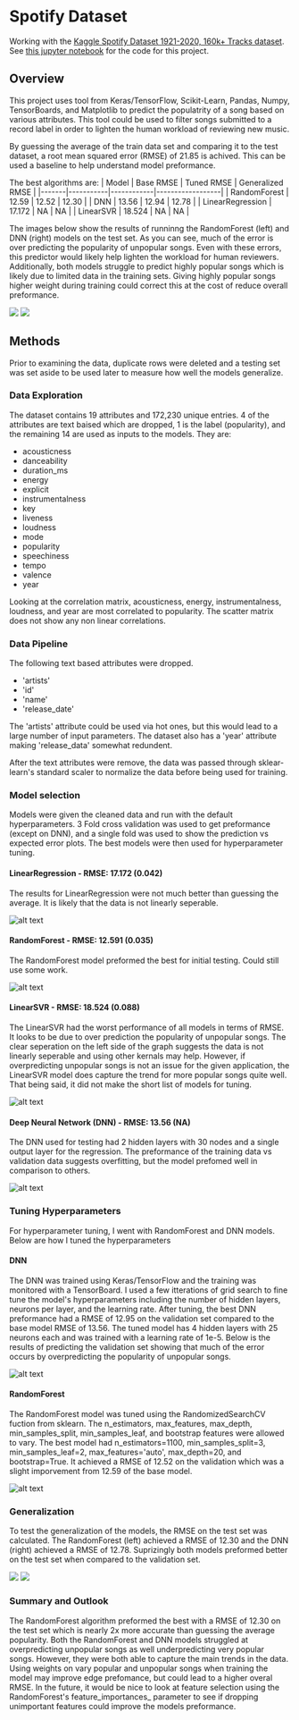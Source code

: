 # Spotify Dataset
Working with the [Kaggle Spotify Dataset 1921-2020, 160k+ Tracks dataset](https://www.kaggle.com/yamaerenay/spotify-dataset-19212020-160k-tracks). See [this jupyter notebook](Data-exploration-and-regression.ipynb) for the code for this project.

## Overview
This project uses tool from Keras/TensorFlow, Scikit-Learn, Pandas, Numpy, TensorBoards, and Matplotlib to predict the populatrity of a song based on various attributes. This tool could be used to filter songs submitted to a record label in order to lighten the human workload of reviewing new music.

By guessing the average of the train data set and comparing it to the test dataset, a root mean squared error (RMSE) of 21.85 is achived. This can be used a baseline to help understand model preformance.

The best algorithms are:
| Model | Base RMSE | Tuned RMSE | Generalized RMSE |
|-------|-----------|------------|------------------|
| RandomForest | 12.59 | 12.52 | 12.30 |
| DNN | 13.56 | 12.94 | 12.78 |
| LinearRegression | 17.172 | NA | NA |
| LinearSVR | 18.524 | NA | NA |

The images below show the results of runninng the RandomForest (left) and DNN (right) models on the test set. As you can see, much of the error is over predicting the popularity of unpopular songs. Even with these errors, this predictor would likely help lighten the workload for human reviewers. Additionally, both models struggle to predict highly popular songs which is likely due to limited data in the training sets. Giving highly popular songs higher weight during training could correct this at the cost of reduce overall preformance.

![](rand_forest_reg_gen.png)
![](dnn_gen.png)

## Methods
Prior to examining the data, duplicate rows were deleted and a testing set was set aside to be used later to measure how well the models generalize. 

### Data Exploration
The dataset contains 19 attributes and 172,230 unique entries. 4 of the attributes are text baised which are dropped, 1 is the label (popularity), and the remaining 14 are used as inputs to the models. They are:
- acousticness    
- danceability    
- duration_ms     
- energy          
- explicit        
- instrumentalness
- key             
- liveness        
- loudness        
- mode            
- popularity      
- speechiness     
- tempo           
- valence         
- year   

Looking at the correlation matrix, acousticness, energy, instrumentalness, loudness, and year are most correlated to popularity. The scatter matrix does not show any non linear correlations.

### Data Pipeline
The following text based attributes were dropped.
- 'artists'
- 'id'
- 'name'
- 'release_date'

The 'artists' attribute could be used via hot ones, but this would lead to a large number of input parameters. The dataset also has a 'year' attribute making 'release_data' somewhat redundent. 

After the text attributes were remove, the data was passed through sklear-learn's standard scaler to normalize the data before being used for training.

### Model selection 
Models were given the cleaned data and run with the default hyperparameters. 3 Fold cross validation was used to get preformance (except on DNN), and a single fold was used to show the prediction vs expected error plots. The best models were then used for hyperparameter tuning.

#### LinearRegression - RMSE: 17.172 (0.042)
The results for LinearRegression were not much better than guessing the average. It is likely that the data is not linearly seperable.

![alt text](linear_reg.png)


#### RandomForest - RMSE: 12.591 (0.035)
The RandomForest model preformed the best for initial testing. Could still use some work. 

![alt text](rand_forest_reg.png)

#### LinearSVR - RMSE: 18.524 (0.088)
The LinearSVR had the worst performance of all models in terms of RMSE. It looks to be due to over prediction the popularity of unpopular songs. The clear seperation on the left side of the graph suggests the data is not linearly seperable and using other kernals may help. However, if overpredicting unpopular songs is not an issue for the given application, the LinearSVR model does capture the trend for more popular songs quite well. That being said, it did not make the short list of models for tuning.

![alt text](svr.png)

#### Deep Neural Network (DNN) - RMSE: 13.56 (NA)
The DNN used for testing had 2 hidden layers with 30 nodes and a single output layer for the regression. The preformance of the training data vs validation data suggests overfitting, but the model prefomed well in comparison to others. 

![alt text](DNN.png)

### Tuning Hyperparameters
For hyperparameter tuning, I went with RandomForest and DNN models. Below are how I tuned the hyperparameters

#### DNN
The DNN was trained using Keras/TensorFlow and the training was monitored with a TensorBoard. I used a few itterations of grid search to fine tune the model's hyperparameters including the number of hidden layers, neurons per layer, and the learning rate. After tuning, the best DNN preformance had a RMSE of 12.95 on the validation set compared to the base model RMSE of 13.56. The tuned model has 4 hidden layers with 25 neurons each and was trained with a learning rate of 1e-5. Below is the results of predicting the validation set showing that much of the error occurs by overpredicting the popularity of unpopular songs.

![alt text](DNN_tuned.png)

#### RandomForest
The RandomForest model was tuned using the RandomizedSearchCV fuction from sklearn. The n_estimators, max_features, max_depth, min_samples_split, min_samples_leaf, and bootstrap features were allowed to vary. The best model had n_estimators=1100, min_samples_split=3, min_samples_leaf=2, max_features='auto', max_depth=20, and bootstrap=True. It achieved a RMSE of 12.52 on the validation which was a slight imporvement from 12.59 of the base model.

![alt text](rand_forest_reg_tuning.png)

### Generalization 

To test the generalization of the models, the RMSE on the test set was calculated. The RandomForest (left) achieved a RMSE of 12.30 and the DNN (right) achieved a RMSE of 12.78. Suprizingly both models preformed better on the test set when compared to the validation set. 

![](rand_forest_reg_gen.png)
![](dnn_gen.png)

### Summary and Outlook
The RandomForest algorithm preformed the best with a RMSE of 12.30 on the test set which is nearly 2x more accurate than guessing the average popularity. Both the RandomForest and DNN models struggled at overpredicting unpopular songs as well underpredicting very popular songs. However, they were both able to capture the main trends in the data. Using weights on vary popular and unpopular songs when training the model may improve edge prefomance, but could lead to a higher overal RMSE. In the future, it would be nice to look at feature selection using the RandomForest's feature_importances_ parameter to see if dropping unimportant features could improve the models preformance. 
